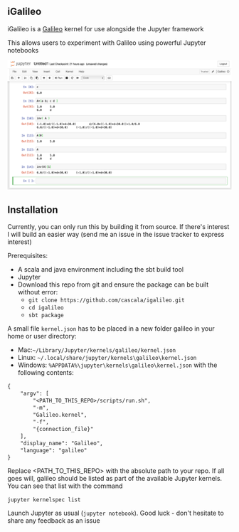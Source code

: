 ## iGalileo

iGalileo is a [Galileo](https://github.com/cascala/galileo) kernel for use alongside the Jupyter framework

This allows users to experiment with Galileo using powerful Jupyter notebooks

![Illustration](doc/jupyter_1.png)

## Installation

Currently, you can only run this by building it from source. If there's interest I will build an easier way (send me an issue in the issue tracker to express interest)

Prerequisites:
* A scala and java environment including the sbt build tool
* Jupyter
* Download this repo from git and ensure the package can be built without error:
    * `git clone https://github.com/cascala/igalileo.git`
    * `cd igalileo`
    * `sbt package`

A small file `kernel.json` has to be placed in a new folder galileo in your home or user directory:
* Mac:`~/Library/Jupyter/kernels/galileo/kernel.json`
* Linux: `~/.local/share/jupyter/kernels\galileo\kernel.json`
* Windows: `%APPDATA%\jupyter\kernels\galileo\kernel.json`
with the following contents:
```
{
    "argv": [
        "<PATH_TO_THIS_REPO>/scripts/run.sh", 
        "-m",
        "Galileo.kernel",
        "-f", 
        "{connection_file}"
    ],
    "display_name": "Galileo",
    "language": "galileo"
}
```
Replace <PATH_TO_THIS_REPO> with the absolute path to your repo.
If all goes will, galileo should be listed as part of the available Jupyter kernels. You can see that list with the command
```
jupyter kernelspec list
```

Launch Jupyter as usual (`jupyter notebook`).
Good luck - don't hesitate to share any feedback as an issue
